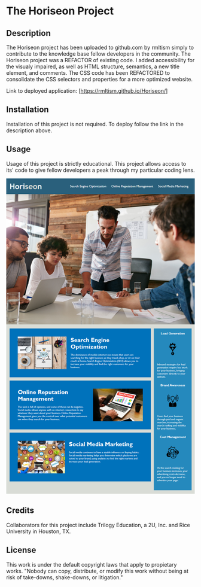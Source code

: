 # The Horiseon Project 

## Description

The Horiseon project has been uploaded to github.com by rmltism simply to contribute to the knowledge base fellow developers in the community.  The Horiseon project was a REFACTOR of existing code.  I added accessibility for the visualy impaired, as well as HTML structure, semantics, a new title element, and comments.  The CSS code has been REFACTORED to consolidate the CSS selectors and properties for a more optimized website.

Link to deployed application: [https://rmltism.github.io/Horiseon/] 


## Installation

Installation of this project is not required.  To deploy follow the link in the description above.


## Usage

Usage of this project is strictly educational.  This project allows access to its' code to give fellow developers a peak through my particular coding lens. 

![Horiseon](./assets/images/horiseon-screenshot.jpg?raw=true "Horiseon")

## Credits

Collaborators for this project include Trilogy Education, a 2U, Inc. and Rice University in Houston, TX. 


## License 

This work is under the default copyright laws that apply to propietary works.  "Nobody can copy, distribute, or modify this work without being at risk of take-downs, shake-downs, or litigation."